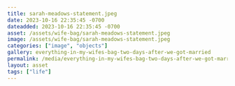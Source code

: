 ```yaml
---
title: sarah-meadows-statement.jpeg
date: 2023-10-16 22:35:45 -0700
dateadded: 2023-10-16 22:35:45 -0700
asset: /assets/wife-bag/sarah-meadows-statement.jpeg
image: /assets/wife-bag/sarah-meadows-statement.jpeg
categories: ["image", "objects"]
gallery: everything-in-my-wifes-bag-two-days-after-we-got-married
permalink: /media/everything-in-my-wifes-bag-two-days-after-we-got-married/sarah-meadows-statement-jpeg
layout: asset
tags: ["life"]
--- 
```

